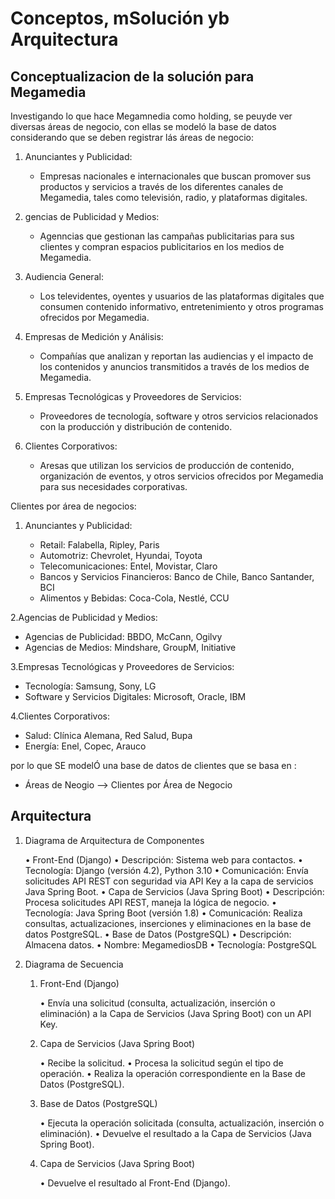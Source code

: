 # Conceptos, mSolución yb Arquitectura

## Conceptualizacion de la solución para Megamedia

Investigando lo que hace Megamnedia como holding, se peuyde ver diversas áreas de negocio, con ellas se modeló la base de datos 
considerando que se deben registrar lás áreas de negocio: 

1. Anunciantes y Publicidad:

   * Empresas nacionales e internacionales que buscan promover sus productos y servicios a través de los diferentes canales de Megamedia, tales como televisión, radio, y plataformas digitales.
2. gencias de Publicidad y Medios:

   * Agenncias que gestionan las campañas publicitarias para sus clientes y compran espacios publicitarios en los medios de Megamedia.
3. Audiencia General:

   * Los televidentes, oyentes y usuarios de las plataformas digitales que consumen contenido informativo, entretenimiento y otros programas ofrecidos por Megamedia.
4. Empresas de Medición y Análisis:

   * Compañías que analizan y reportan las audiencias y el impacto de los contenidos y anuncios transmitidos a través de los medios de Megamedia.
5. Empresas Tecnológicas y Proveedores de Servicios:

   * Proveedores de tecnología, software y otros servicios relacionados con la producción y distribución de contenido.
6. Clientes Corporativos:

   * Aresas que utilizan los servicios de producción de contenido, organización de eventos, y otros servicios ofrecidos por Megamedia para sus necesidades corporativas.

Clientes por área de negocios:

1. Anunciantes y Publicidad:

   * Retail: Falabella, Ripley, Paris
   * Automotriz: Chevrolet, Hyundai, Toyota
   * Telecomunicaciones: Entel, Movistar, Claro
   * Bancos y Servicios Financieros: Banco de Chile, Banco Santander, BCI
   * Alimentos y Bebidas: Coca-Cola, Nestlé, CCU

2.Agencias de Publicidad y Medios:

   * Agencias de Publicidad: BBDO, McCann, Ogilvy
   * Agencias de Medios: Mindshare, GroupM, Initiative

3.Empresas Tecnológicas y Proveedores de Servicios:

  * Tecnología: Samsung, Sony, LG
  * Software y Servicios Digitales: Microsoft, Oracle, IBM

4.Clientes Corporativos:

  * Salud: Clínica Alemana, Red Salud, Bupa
  * Energía: Enel, Copec, Arauco

por lo que SE modelÓ una base de datos de clientes que se basa en :

  * Áreas de Neogio —> Clientes por Área de Negocio

## Arquitectura

1. Diagrama de Arquitectura de Componentes


	•	Front-End (Django)
	•	Descripción: Sistema web para contactos.
	•	Tecnología: Django (versión 4.2), Python 3.10
	•	Comunicación: Envía solicitudes API REST con seguridad via API Key a la capa de servicios Java Spring Boot.
	•	Capa de Servicios (Java Spring Boot)
	•	Descripción: Procesa solicitudes API REST, maneja la lógica de negocio.
	•	Tecnología: Java Spring Boot (versión 1.8)
	•	Comunicación: Realiza consultas, actualizaciones, inserciones y eliminaciones en la base de datos PostgreSQL.
	•	Base de Datos (PostgreSQL)
	•	Descripción: Almacena datos.
	•	Nombre: MegamediosDB
	•	Tecnología: PostgreSQL

2. Diagrama de Secuencia

	1.	Front-End (Django)
   
		•	Envía una solicitud (consulta, actualización, inserción o eliminación) a la Capa de Servicios (Java Spring Boot) con un API Key.
	2.	Capa de Servicios (Java Spring Boot)
   
		•	Recibe la solicitud.
		•	Procesa la solicitud según el tipo de operación.
		•	Realiza la operación correspondiente en la Base de Datos (PostgreSQL).
	3.	Base de Datos (PostgreSQL)
   
		•	Ejecuta la operación solicitada (consulta, actualización, inserción o eliminación).
		•	Devuelve el resultado a la Capa de Servicios (Java Spring Boot).
	4.	Capa de Servicios (Java Spring Boot)
   
		•	Devuelve el resultado al Front-End (Django).

